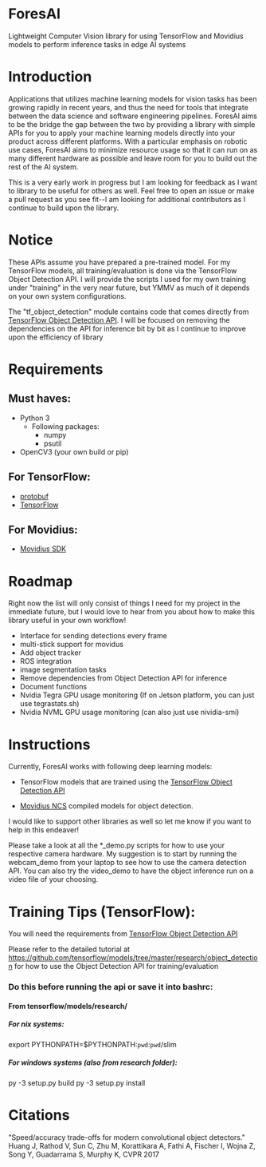 # ForesAI
Lightweight Computer Vision library for using TensorFlow and Movidius models to perform inference tasks in edge AI systems

# Introduction
Applications that utilizes machine learning models for vision tasks has been growing rapidly in recent years, and thus the need for tools that integrate between the data science and software engineering pipelines. ForesAI aims to be the bridge the gap between the two by providing a library with simple APIs for you to apply your machine learning models directly into your product across different platforms. With a particular emphasis on robotic use cases, ForesAI aims to minimize resource usage so that it can run on as many different hardware as possible and leave room for you to build out the rest of the AI system.

This is a very early work in progress but I am looking for feedback as I want to library to be useful for others as well. Feel free to open an issue or make a pull request as you see fit--I am looking for additional contributors as I continue to build upon the library. 

# Notice
These APIs assume you have prepared a pre-trained model. For my TensorFlow models, all training/evaluation is done via the TensorFlow Object Detection API. I will provide the scripts I used for my own training under "training" in the very near future, but YMMV as much of it depends on your own system configurations.

The "tf_object_detection" module contains code that comes directly from [TensorFlow Object Detection API](https://github.com/tensorflow/models/tree/master/research/object_detection). I will be focused on removing the dependencies on the API for inference bit by bit as I continue to improve upon the efficiency of library

# Requirements
## Must haves:
- Python 3
    - Following packages:
        - numpy
        - psutil
- OpenCV3 (your own build or pip)

## For TensorFlow:
- [protobuf](https://github.com/google/protobuf)
- [TensorFlow](https://www.tensorflow.org/)

## For Movidius:
- [Movidius SDK](https://movidius.github.io/ncsdk/)


# Roadmap
Right now the list will only consist of things I need for my project in the immediate future, but I would love to hear from you about how to make this library useful in your own workflow!

- Interface for sending detections every frame
- multi-stick support for movidus
- Add object tracker
- ROS integration
- image segmentation tasks
- Remove dependencies from Object Detection API for inference
- Document functions
- Nvidia Tegra GPU usage monitoring (If on Jetson platform, you can just use tegrastats.sh)
- Nvidia NVML GPU usage monitoring (can also just use nividia-smi)

# Instructions
Currently, ForesAI works with following deep learning models:
- TensorFlow models that are trained using the [TensorFlow Object Detection API](https://github.com/tensorflow/models/tree/master/research/object_detection) 

- [Movidius NCS](https://github.com/movidius/ncsdk/) compiled models for object detection. 

I would like to support other libraries as well so let me know if you want to help in this endeaver!

Please take a look at all the *_demo.py scripts for how to use your respective camera hardware. My suggestion is to start by running the webcam_demo from your laptop to see how to use the camera detection API. You can also try the video_demo to have the object inference run on a video file of your choosing.

# Training Tips (TensorFlow):
You will need the requirements from [TensorFlow Object Detection API](https://github.com/tensorflow/models/blob/master/research/object_detection/g3doc/installation.md)

Please refer to the detailed tutorial at https://github.com/tensorflow/models/tree/master/research/object_detection for how to use the Object Detection API for training/evaluation

### Do this before running the api or save it into bashrc:
#### From tensorflow/models/research/
##### For nix systems:
export PYTHONPATH=$PYTHONPATH:`pwd`:`pwd`/slim

##### For windows systems (also from research folder):
py -3 setup.py build
py -3 setup.py install

# Citations
"Speed/accuracy trade-offs for modern convolutional object detectors."
Huang J, Rathod V, Sun C, Zhu M, Korattikara A, Fathi A, Fischer I, Wojna Z,
Song Y, Guadarrama S, Murphy K, CVPR 2017





